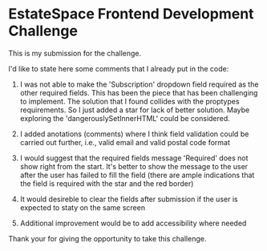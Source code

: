 # EstateSpace Frontend Development Challenge

This is my submission for the challenge.

I'd like to state here some comments that I already put in the code:

1. I was not able to make the 'Subscription' dropdown field required as the other required fields.
This has been the piece that has been challenging to implement. The solution that I found collides with the proptypes requirements.
So I just added a star for lack of better solution.
Maybe exploring the 'dangerouslySetInnerHTML' could be considered.

2. I added anotations (comments) where I think field validation could be carried out further, i.e., valid email and valid postal code format
3. I would suggest that the required fields message 'Required' does not show right from the start.
It's better to show the message to the user after the user has failed to fill the field (there are ample indications that the field is required with the star and the red border)
4. It would desireble to clear the fields after submission if the user is expected to staty on the same screen
5. Additional improvement would be to add accessibility where needed

Thank your for giving the opportunity to take this challenge.